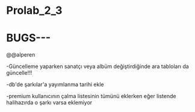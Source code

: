 # Prolab_2_3

# BUGS---


@@alperen

-Güncelleme yaparken sanatçı veya albüm değiştirdiğinde ara tabloları da güncelle!!!

-db'de şarkılar'a yayımlanma tarihi ekle

-premium kullanıcının çalma listesinin tümünü eklerken eğer listende halihazırda o şarkı varsa eklemiyor
